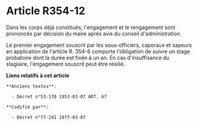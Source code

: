 # Article R354-12

Dans les corps déjà constitués, l'engagement et le rengagement sont prononcés par décision du maire après avis du conseil
d'administration.

Le premier engagement souscrit par les sous-officiers, caporaux et sapeurs en application de l'article R. 354-6 comporte
l'obligation de suivre un stage probatoire dont la durée est fixée à un an. En cas d'insuffisance du stagiaire, l'engagement
souscrit peut être résilié.

**Liens relatifs à cet article**

	**Anciens textes**:

	  - Décret n°53-170 1953-03-07 ART. 67

	**Codifié par**:

	  - Décret n°77-241 1977-03-07
